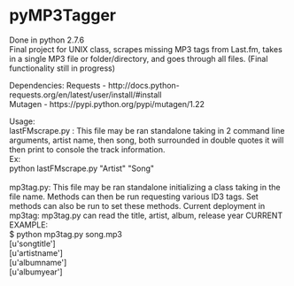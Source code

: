 pyMP3Tagger
===========
Done in python 2.7.6 <br>
Final project for UNIX class, scrapes missing MP3 tags from Last.fm, takes in a single MP3 file
or folder/directory, and goes through all files. (Final functionality still in progress)

<more>
Dependencies:
Requests - http://docs.python-requests.org/en/latest/user/install/#install <br>
Mutagen - https://pypi.python.org/pypi/mutagen/1.22<br>

Usage:<br>
lastFMscrape.py : This file may be ran standalone taking in 2 command line arguments, artist name, then song, both surrounded in double quotes
it will then print to console the track information.<br>
Ex:<br>
python lastFMscrape.py "Artist" "Song"<br>
<br>
mp3tag.py: This file may be ran standalone initializing a class taking in the file name. Methods can then be
run requesting various ID3 tags. Set methods can also be run to set these methods.
Current deployment in mp3tag: mp3tag.py can read the title, artist, album, release year
CURRENT EXAMPLE: <br>
$ python mp3tag.py song.mp3 <br>
[u'songtitle'] <br>
[u'artistname'] <br>
[u'albumname'] <br>
[u'albumyear']
